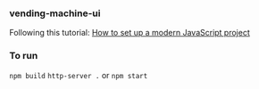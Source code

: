 ### vending-machine-ui

Following this tutorial: [How to set up a modern JavaScript project](https://www.robinwieruch.de/javascript-project-setup-tutorial)


### To run
`npm build`
`http-server .`
or
`npm start` 